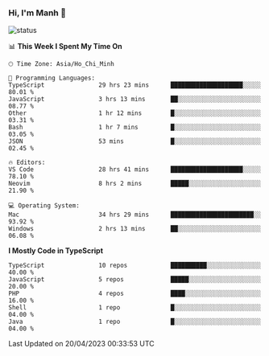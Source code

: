 ### Hi, I'm Manh 👋

![status](https://badge.stateful.com/manhhn01/status.svg)

<!--START_SECTION:waka-->
📊 **This Week I Spent My Time On** 

```text
🕑︎ Time Zone: Asia/Ho_Chi_Minh

💬 Programming Languages: 
TypeScript               29 hrs 23 mins      ████████████████████░░░░░   80.01 % 
JavaScript               3 hrs 13 mins       ██░░░░░░░░░░░░░░░░░░░░░░░   08.77 % 
Other                    1 hr 12 mins        █░░░░░░░░░░░░░░░░░░░░░░░░   03.31 % 
Bash                     1 hr 7 mins         █░░░░░░░░░░░░░░░░░░░░░░░░   03.05 % 
JSON                     53 mins             █░░░░░░░░░░░░░░░░░░░░░░░░   02.45 % 

🔥 Editors: 
VS Code                  28 hrs 41 mins      ████████████████████░░░░░   78.10 % 
Neovim                   8 hrs 2 mins        █████░░░░░░░░░░░░░░░░░░░░   21.90 % 

💻 Operating System: 
Mac                      34 hrs 29 mins      ███████████████████████░░   93.92 % 
Windows                  2 hrs 13 mins       ██░░░░░░░░░░░░░░░░░░░░░░░   06.08 % 
```

**I Mostly Code in TypeScript** 

```text
TypeScript               10 repos            ██████████░░░░░░░░░░░░░░░   40.00 % 
JavaScript               5 repos             █████░░░░░░░░░░░░░░░░░░░░   20.00 % 
PHP                      4 repos             ████░░░░░░░░░░░░░░░░░░░░░   16.00 % 
Shell                    1 repo              █░░░░░░░░░░░░░░░░░░░░░░░░   04.00 % 
Java                     1 repo              █░░░░░░░░░░░░░░░░░░░░░░░░   04.00 % 
```




 Last Updated on 20/04/2023 00:33:53 UTC
<!--END_SECTION:waka-->
